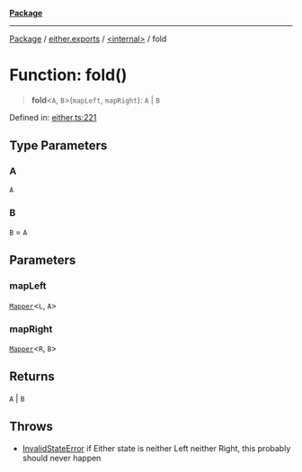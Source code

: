 [**Package**](../../../README.md)

***

[Package](../../../modules.md) / [either.exports](../../README.md) / [\<internal\>](../README.md) / fold

# Function: fold()

> **fold**\<`A`, `B`\>(`mapLeft`, `mapRight`): `A` \| `B`

Defined in: [either.ts:221](https://github.com/AlexXanderGrib/monads-io/blob/88cc2f22cfbd8717d7e52da6913dd270216344b1/src/either.ts#L221)

## Type Parameters

### A

`A`

### B

`B` = `A`

## Parameters

### mapLeft

[`Mapper`](../../../types/type-aliases/Mapper.md)\<`L`, `A`\>

### mapRight

[`Mapper`](../../../types/type-aliases/Mapper.md)\<`R`, `B`\>

## Returns

`A` \| `B`

## Throws

- [InvalidStateError](../../../index/classes/InvalidStateError.md) if Either state is neither Left neither Right, this probably should never happen
